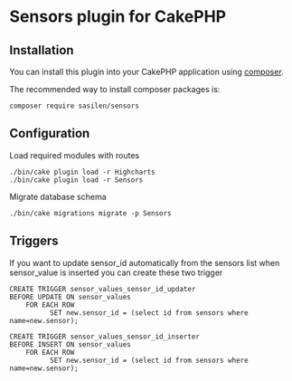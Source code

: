 # Sensors plugin for CakePHP

## Installation

You can install this plugin into your CakePHP application using [composer](http://getcomposer.org).

The recommended way to install composer packages is:

```
composer require sasilen/sensors
```
## Configuration

Load required modules with routes
```
./bin/cake plugin load -r Highcharts
./bin/cake plugin load -r Sensors
```
Migrate database schema
```
./bin/cake migrations migrate -p Sensors
```

## Triggers
If you want to update sensor_id automatically from the sensors list when sensor_value is inserted you can create these two trigger
```
CREATE TRIGGER sensor_values_sensor_id_updater
BEFORE UPDATE ON sensor_values
    FOR EACH ROW
          SET new.sensor_id = (select id from sensors where name=new.sensor);

CREATE TRIGGER sensor_values_sensor_id_inserter
BEFORE INSERT ON sensor_values
    FOR EACH ROW
          SET new.sensor_id = (select id from sensors where name=new.sensor);

```
